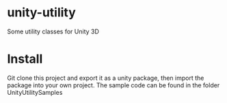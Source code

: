 # unity-utility

Some utility classes for Unity 3D

# Install

Git clone this project and export it as a unity package, then import the package into your own project. The sample code can be found in the folder UnityUtilitySamples








